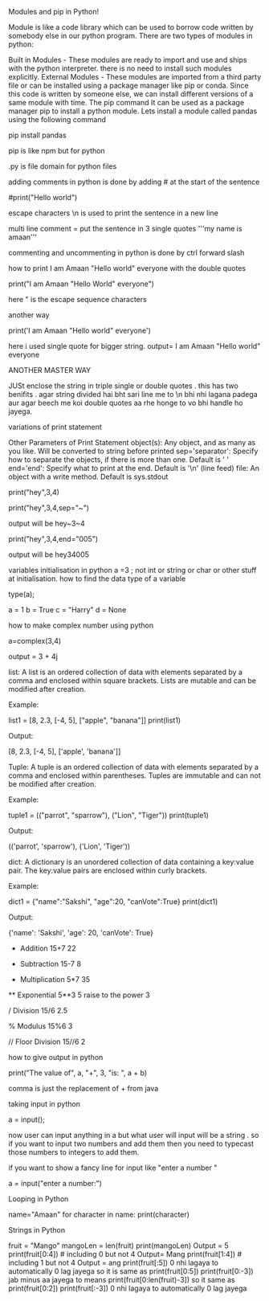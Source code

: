 Modules and pip in Python!

Module is like a code library which can be used to borrow code written by somebody else in our python program. There are two types of modules in python:

Built in Modules - These modules are ready to import and use and ships with the python interpreter. there is no need to install such modules explicitly.
External Modules - These modules are imported from a third party file or can be installed using a package manager like pip or conda. Since this code is written by someone else, we can install different versions of a same module with time.
The pip command
It can be used as a package manager pip to install a python module. Lets install a module called pandas using the following command

pip install pandas

pip is like npm but for python

.py is file domain for python files

adding comments in python is done by adding # at the start of the sentence

#print("Hello world")

escape characters \n is used to print the sentence in a new line

multi line comment = put the sentence in 3 single quotes
'''my name is amaan'''

commenting and uncommenting in python is done by ctrl forward slash

how to print I am Amaan "Hello world" everyone with the double quotes

print("I am Amaan \"Hello World\" everyone")

here \" is the escape sequence characters

another way

print('I am Amaan "Hello world" everyone')

here i used single quote for bigger string.
output=
I am Amaan "Hello world" everyone

ANOTHER MASTER WAY

JUSt enclose the string in triple single or double quotes .
this has two benifits . agar string divided hai bht sari line me to \n bhi nhi lagana padega aur agar beech me koi double quotes aa rhe honge to vo bhi handle ho jayega.

variations of print statement

Other Parameters of Print Statement
object(s): Any object, and as many as you like. Will be converted to string before printed
sep='separator': Specify how to separate the objects, if there is more than one. Default is ' '
end='end': Specify what to print at the end. Default is '\n' (line feed)
file: An object with a write method. Default is sys.stdout

print("hey",3,4)

print("hey",3,4,sep="~")

output will be hey~3~4

print("hey",3,4,end="005")

output will be hey34005

variables initialisation in python
a =3 ;
not int or string or char or other stuff at initialisation.
how to find the data type of a variable

type(a);

a = 1
b = True
c = "Harry"
d = None

how to make complex number using python

a=complex(3,4)

output = 3 + 4j

list: A list is an ordered collection of data with elements separated by a comma and enclosed within square brackets. Lists are mutable and can be modified after creation.

Example:

list1 = [8, 2.3, [-4, 5], ["apple", "banana"]]
print(list1)

Output:

[8, 2.3, [-4, 5], ['apple', 'banana']]

Tuple: A tuple is an ordered collection of data with elements separated by a comma and enclosed within parentheses. Tuples are immutable and can not be modified after creation.

Example:

tuple1 = (("parrot", "sparrow"), ("Lion", "Tiger"))
print(tuple1)

Output:

(('parrot', 'sparrow'), ('Lion', 'Tiger'))

dict: A dictionary is an unordered collection of data containing a key:value pair. The key:value pairs are enclosed within curly brackets.

Example:

dict1 = {"name":"Sakshi", "age":20, "canVote":True}
print(dict1)

Output:

{'name': 'Sakshi', 'age': 20, 'canVote': True}

- Addition 15+7 22

* Subtraction 15-7 8

- Multiplication 5\*7 35

** Exponential 5**3 5 raise to the power 3

/ Division 15/6 2.5

% Modulus 15%6 3

// Floor Division 15//6 2

how to give output in python

print("The value of", a, "+", 3, "is: ", a + b)

comma is just the replacement of + from java

taking input in python

a = input();

now user can input anything in a but what user will input will be a string .
so if you want to input two numbers and add them then you need to typecast those numbers to integers to add them.

if you want to show a fancy line for input like "enter a number "

a = input("enter a number:")

Looping in Python

name="Amaan"
for character in name:
print(character)

Strings in Python

fruit = "Mango"
mangoLen = len(fruit)
print(mangoLen)
Output = 5
print(fruit[0:4]) # including 0 but not 4
Output= Mang
print(fruit[1:4]) # including 1 but not 4
Output = ang
print(fruit[:5])
0 nhi lagaya to automatically 0 lag jayega so it is same as print(fruit[0:5])
print(fruit[0:-3])
jab minus aa jayega to means print(fruit[0:len(fruit)-3])
so it same as print(fruit[0:2])
print(fruit[:-3])
0 nhi lagaya to automatically 0 lag jayega
